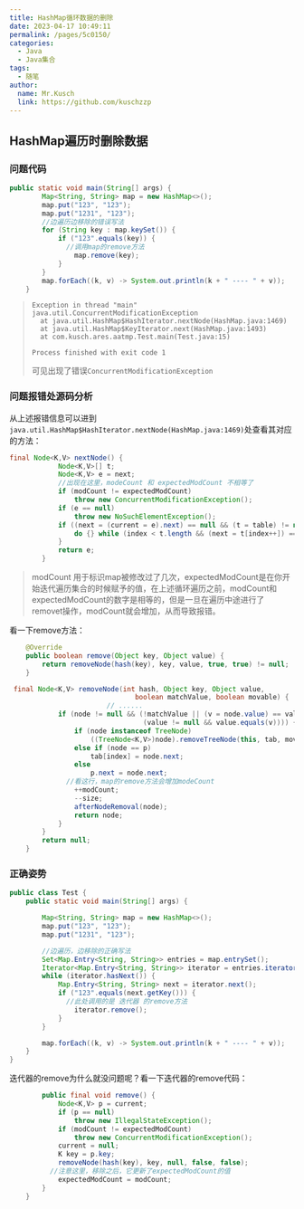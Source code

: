 ```yaml
---
title: HashMap循环数据的删除
date: 2023-04-17 10:49:11
permalink: /pages/5c0150/
categories:
  - Java
  - Java集合
tags:
  - 随笔
author: 
  name: Mr.Kusch
  link: https://github.com/kuschzzp
---
```

## HashMap遍历时删除数据

### 问题代码

```java
public static void main(String[] args) {
        Map<String, String> map = new HashMap<>();
        map.put("123", "123");
        map.put("1231", "123");
        //边遍历边移除的错误写法
        for (String key : map.keySet()) {
            if ("123".equals(key)) {
              //调用map的remove方法
                map.remove(key);
            }
        }
        map.forEach((k, v) -> System.out.println(k + " ---- " + v));
    }
```

> ```
> Exception in thread "main" java.util.ConcurrentModificationException
> 	at java.util.HashMap$HashIterator.nextNode(HashMap.java:1469)
> 	at java.util.HashMap$KeyIterator.next(HashMap.java:1493)
> 	at com.kusch.ares.aatmp.Test.main(Test.java:15)
> 
> Process finished with exit code 1
> ```
>
> 可见出现了错误`ConcurrentModificationException`

### 问题报错处源码分析

从上述报错信息可以进到`java.util.HashMap$HashIterator.nextNode(HashMap.java:1469)`处查看其对应的方法：

```java
final Node<K,V> nextNode() {
            Node<K,V>[] t;
            Node<K,V> e = next;
            //出现在这里，modeCount 和 expectedModCount 不相等了
            if (modCount != expectedModCount)
                throw new ConcurrentModificationException();
            if (e == null)
                throw new NoSuchElementException();
            if ((next = (current = e).next) == null && (t = table) != null) {
                do {} while (index < t.length && (next = t[index++]) == null);
            }
            return e;
        }
```

> modCount 用于标识map被修改过了几次，expectedModCount是在你开始迭代遍历集合的时候赋予的值，在上述循环遍历之前，modCount和expectedModCount的数字是相等的，但是一旦在遍历中途进行了removet操作，modCount就会增加，从而导致报错。

看一下remove方法：

```java
    @Override
    public boolean remove(Object key, Object value) {
        return removeNode(hash(key), key, value, true, true) != null;
    }
```

```java
 final Node<K,V> removeNode(int hash, Object key, Object value,
                               boolean matchValue, boolean movable) {
						// ......
            if (node != null && (!matchValue || (v = node.value) == value ||
                                 (value != null && value.equals(v)))) {
                if (node instanceof TreeNode)
                    ((TreeNode<K,V>)node).removeTreeNode(this, tab, movable);
                else if (node == p)
                    tab[index] = node.next;
                else
                    p.next = node.next;
              //看这行，map的remove方法会增加modeCount
                ++modCount;
                --size;
                afterNodeRemoval(node);
                return node;
            }
        }
        return null;
    }
```

### 正确姿势

```java
public class Test {
    public static void main(String[] args) {

        Map<String, String> map = new HashMap<>();
        map.put("123", "123");
        map.put("1231", "123");

        //边遍历，边移除的正确写法
        Set<Map.Entry<String, String>> entries = map.entrySet();
        Iterator<Map.Entry<String, String>> iterator = entries.iterator();
        while (iterator.hasNext()) {
            Map.Entry<String, String> next = iterator.next();
            if ("123".equals(next.getKey())) {
              //此处调用的是 迭代器 的remove方法
                iterator.remove();
            }
        }

        map.forEach((k, v) -> System.out.println(k + " ---- " + v));
    }
}
```

迭代器的remove为什么就没问题呢？看一下迭代器的remove代码：

```java
        public final void remove() {
            Node<K,V> p = current;
            if (p == null)
                throw new IllegalStateException();
            if (modCount != expectedModCount)
                throw new ConcurrentModificationException();
            current = null;
            K key = p.key;
            removeNode(hash(key), key, null, false, false);
          //注意这里，移除之后，它更新了expectedModCount的值
            expectedModCount = modCount;
        }
    }
```
